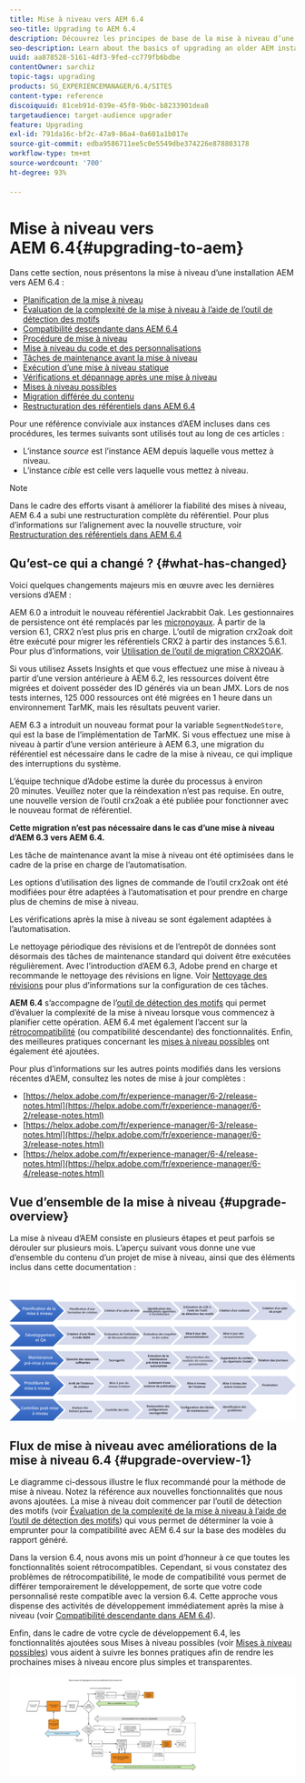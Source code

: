```yaml
---
title: Mise à niveau vers AEM 6.4
seo-title: Upgrading to AEM 6.4
description: Découvrez les principes de base de la mise à niveau d’une installation d’AEM vers la version AEM 6.4.
seo-description: Learn about the basics of upgrading an older AEM installation to AEM 6.4.
uuid: aa878528-5161-4df3-9fed-cc779fb6bdbe
contentOwner: sarchiz
topic-tags: upgrading
products: SG_EXPERIENCEMANAGER/6.4/SITES
content-type: reference
discoiquuid: 81ceb91d-039e-45f0-9b0c-b8233901dea8
targetaudience: target-audience upgrader
feature: Upgrading
exl-id: 791da16c-bf2c-47a9-86a4-0a601a1b017e
source-git-commit: edba9586711ee5c0e5549dbe374226e878803178
workflow-type: tm+mt
source-wordcount: '700'
ht-degree: 93%

---
```


# Mise à niveau vers AEM 6.4{#upgrading-to-aem}

Dans cette section, nous présentons la mise à niveau d’une installation AEM vers AEM 6.4 :

* [Planification de la mise à niveau](/help/sites-deploying/upgrade-planning.md)
* [Évaluation de la complexité de la mise à niveau à l’aide de l’outil de détection des motifs](/help/sites-deploying/pattern-detector.md)
* [Compatibilité descendante dans AEM 6.4](/help/sites-deploying/backward-compatibility.md)
* [Procédure de mise à niveau](/help/sites-deploying/upgrade-procedure.md)
* [Mise à niveau du code et des personnalisations](/help/sites-deploying/upgrading-code-and-customizations.md)
* [Tâches de maintenance avant la mise à niveau](/help/sites-deploying/pre-upgrade-maintenance-tasks.md)
* [Exécution d’une mise à niveau statique](/help/sites-deploying/in-place-upgrade.md)
* [Vérifications et dépannage après une mise à niveau](/help/sites-deploying/post-upgrade-checks-and-troubleshooting.md)
* [Mises à niveau possibles](/help/sites-deploying/sustainable-upgrades.md)
* [Migration différée du contenu](/help/sites-deploying/lazy-content-migration.md)
* [Restructuration des référentiels dans AEM 6.4](/help/sites-deploying/repository-restructuring.md)

Pour une référence conviviale aux instances d’AEM incluses dans ces procédures, les termes suivants sont utilisés tout au long de ces articles :

* L’instance *source* est l’instance AEM depuis laquelle vous mettez à niveau.
* L’instance *cible* est celle vers laquelle vous mettez à niveau.

>[!NOTE]
>
>Dans le cadre des efforts visant à améliorer la fiabilité des mises à niveau, AEM 6.4 a subi une restructuration complète du référentiel. Pour plus d’informations sur l’alignement avec la nouvelle structure, voir [Restructuration des référentiels dans AEM 6.4](/help/sites-deploying/repository-restructuring.md)

## Qu’est-ce qui a changé ? {#what-has-changed}

Voici quelques changements majeurs mis en œuvre avec les dernières versions d’AEM :

AEM 6.0 a introduit le nouveau référentiel Jackrabbit Oak. Les gestionnaires de persistence ont été remplacés par les [micronoyaux](/help/sites-deploying/recommended-deploys.md). À partir de la version 6.1, CRX2 n’est plus pris en charge. L’outil de migration crx2oak doit être exécuté pour migrer les référentiels CRX2 à partir des instances 5.6.1. Pour plus d’informations, voir [Utilisation de l’outil de migration CRX2OAK](/help/sites-deploying/using-crx2oak.md). 

Si vous utilisez Assets Insights et que vous effectuez une mise à niveau à partir d’une version antérieure à AEM 6.2, les ressources doivent être migrées et doivent posséder des ID générés via un bean JMX. Lors de nos tests internes, 125 000 ressources ont été migrées en 1 heure dans un environnement TarMK, mais les résultats peuvent varier. 

AEM 6.3 a introduit un nouveau format pour la variable `SegmentNodeStore`, qui est la base de l’implémentation de TarMK. Si vous effectuez une mise à niveau à partir d’une version antérieure à AEM 6.3, une migration du référentiel est nécessaire dans le cadre de la mise à niveau, ce qui implique des interruptions du système.

L’équipe technique d’Adobe estime la durée du processus à environ 20 minutes. Veuillez noter que la réindexation n’est pas requise. En outre, une nouvelle version de l’outil crx2oak a été publiée pour fonctionner avec le nouveau format de référentiel.

**Cette migration n’est pas nécessaire dans le cas d’une mise à niveau d’AEM 6.3 vers AEM 6.4.**

Les tâche de maintenance avant la mise à niveau ont été optimisées dans le cadre de la prise en charge de l’automatisation.

Les options d’utilisation des lignes de commande de l’outil crx2oak ont été modifiées pour être adaptées à l’automatisation et pour prendre en charge plus de chemins de mise à niveau.

Les vérifications après la mise à niveau se sont également adaptées à l’automatisation.

Le nettoyage périodique des révisions et de l’entrepôt de données sont désormais des tâches de maintenance standard qui doivent être exécutées régulièrement. Avec l’introduction d’AEM 6.3, Adobe prend en charge et recommande le nettoyage des révisions en ligne. Voir [Nettoyage des révisions](/help/sites-deploying/revision-cleanup.md) pour plus d’informations sur la configuration de ces tâches. 

**AEM 6.4** s’accompagne de l’[outil de détection des motifs](/help/sites-deploying/pattern-detector.md) qui permet d’évaluer la complexité de la mise à niveau lorsque vous commencez à planifier cette opération. AEM 6.4 met également l’accent sur la [rétrocompatibilité](/help/sites-deploying/backward-compatibility.md) (ou compatibilité descendante) des fonctionnalités. Enfin, des meilleures pratiques concernant les [mises à niveau possibles](/help/sites-deploying/sustainable-upgrades.md) ont également été ajoutées.

Pour plus d’informations sur les autres points modifiés dans les versions récentes d’AEM, consultez les notes de mise à jour complètes :

* [https://helpx.adobe.com/fr/experience-manager/6-2/release-notes.html](https://helpx.adobe.com/fr/experience-manager/6-2/release-notes.html)
* [https://helpx.adobe.com/fr/experience-manager/6-3/release-notes.html](https://helpx.adobe.com/fr/experience-manager/6-3/release-notes.html)
* [https://helpx.adobe.com/fr/experience-manager/6-4/release-notes.html](https://helpx.adobe.com/fr/experience-manager/6-4/release-notes.html)

## Vue d’ensemble de la mise à niveau  {#upgrade-overview}

La mise à niveau d’AEM consiste en plusieurs étapes et peut parfois se dérouler sur plusieurs mois. L’aperçu suivant vous donne une vue d’ensemble du contenu d’un projet de mise à niveau, ainsi que des éléments inclus dans cette documentation :

![screen_shot_2018-03-30at80708am](assets/screen_shot_2018-03-30at80708am.png)

## Flux de mise à niveau avec améliorations de la mise à niveau 6.4 {#upgrade-overview-1}

Le diagramme ci-dessous illustre le flux recommandé pour la méthode de mise à niveau. Notez la référence aux nouvelles fonctionnalités que nous avons ajoutées. La mise à niveau doit commencer par l’outil de détection des motifs (voir [Évaluation de la complexité de la mise à niveau à l’aide de l’outil de détection des motifs](/help/sites-deploying/pattern-detector.md)) qui vous permet de déterminer la voie à emprunter pour la compatibilité avec AEM 6.4 sur la base des modèles du rapport généré.

Dans la version 6.4, nous avons mis un point d’honneur à ce que toutes les fonctionnalités soient rétrocompatibles. Cependant, si vous constatez des problèmes de rétrocompatibilité, le mode de compatibilité vous permet de différer temporairement le développement, de sorte que votre code personnalisé reste compatible avec la version 6.4. Cette approche vous dispense des activités de développement immédiatement après la mise à niveau (voir [Compatibilité descendante dans AEM 6.4](/help/sites-deploying/backward-compatibility.md)).

Enfin, dans le cadre de votre cycle de développement 6.4, les fonctionnalités ajoutées sous Mises à niveau possibles (voir [Mises à niveau possibles](/help/sites-deploying/sustainable-upgrades.md)) vous aident à suivre les bonnes pratiques afin de rendre les prochaines mises à niveau encore plus simples et transparentes.

![6_4_upgrade_overviewflowchart-newpage3](assets/6_4_upgrade_overviewflowchart-newpage3.png)
